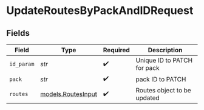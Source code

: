 # UpdateRoutesByPackAndIDRequest


## Fields

| Field                                          | Type                                           | Required                                       | Description                                    |
| ---------------------------------------------- | ---------------------------------------------- | ---------------------------------------------- | ---------------------------------------------- |
| `id_param`                                     | *str*                                          | :heavy_check_mark:                             | Unique ID to PATCH for pack                    |
| `pack`                                         | *str*                                          | :heavy_check_mark:                             | pack ID to PATCH                               |
| `routes`                                       | [models.RoutesInput](../models/routesinput.md) | :heavy_check_mark:                             | Routes object to be updated                    |